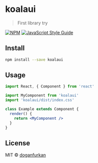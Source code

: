 # koalaui

> First library try

[![NPM](https://img.shields.io/npm/v/koalaui.svg)](https://www.npmjs.com/package/koalaui) [![JavaScript Style Guide](https://img.shields.io/badge/code_style-standard-brightgreen.svg)](https://standardjs.com)

## Install

```bash
npm install --save koalaui
```

## Usage

```jsx
import React, { Component } from 'react'

import MyComponent from 'koalaui'
import 'koalaui/dist/index.css'

class Example extends Component {
  render() {
    return <MyComponent />
  }
}
```

## License

MIT © [doganfurkan](https://github.com/doganfurkan)
